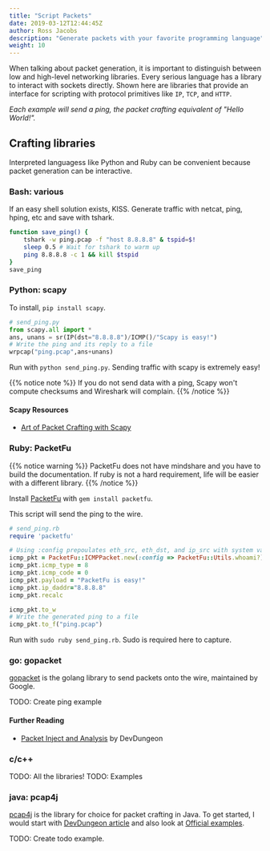 ```yaml
---
title: "Script Packets"
date: 2019-03-12T12:44:45Z
author: Ross Jacobs
description: "Generate packets with your favorite programming language"
weight: 10
---
```


When talking about packet generation, it is important to distinguish between
low and high-level networking libraries. Every serious language has a library
to interact with sockets directly. Shown here are libraries that provide an
interface for scripting with protocol primitives like
`IP`, `TCP`, and `HTTP`.

_Each example will send a ping, the packet crafting equivalent of "Hello World!"._

## Crafting libraries

Interpreted languagess like Python and Ruby can be convenient because packet generation can be interactive.

### Bash: various

If an easy shell solution exists, KISS.
Generate traffic with netcat, ping, hping, etc and save with tshark.

```bash
function save_ping() {
    tshark -w ping.pcap -f "host 8.8.8.8" & tspid=$!
    sleep 0.5 # Wait for tshark to warm up
    ping 8.8.8.8 -c 1 && kill $tspid
}
save_ping
```

### Python: scapy

To install, `pip install scapy`.

```python
# send_ping.py
from scapy.all import *
ans, unans = sr(IP(dst="8.8.8.8")/ICMP()/"Scapy is easy!")
# Write the ping and its reply to a file
wrpcap("ping.pcap",ans+unans)
```

Run with `python send_ping.py`. Sending traffic with scapy is extremely easy!

{{% notice note %}}
If you do not send data with a ping, Scapy won't compute checksums and Wireshark will complain.
{{% /notice %}}

#### Scapy Resources

* [Art of Packet Crafting with Scapy](https://0xbharath.github.io/art-of-packet-crafting-with-scapy/)

### Ruby: PacketFu

{{% notice warning %}}
PacketFu does not have mindshare and you have to build the documentation.
If ruby is not a hard requirement, life will be easier with a different library.
{{% /notice %}}

Install [PacketFu](https://github.com/packetfu/packetfu) with `gem install packetfu`.

This script will send the ping to the wire.

```ruby
# send_ping.rb
require 'packetfu'

# Using :config prepoulates eth_src, eth_dst, and ip_src with system values.
icmp_pkt = PacketFu::ICMPPacket.new(:config => PacketFu::Utils.whoami?)
icmp_pkt.icmp_type = 8
icmp_pkt.icmp_code = 0
icmp_pkt.payload = "PacketFu is easy!"
icmp_pkt.ip_daddr="8.8.8.8"
icmp_pkt.recalc

icmp_pkt.to_w
# Write the generated ping to a file
icmp_pkt.to_f("ping.pcap")
```

Run with `sudo ruby send_ping.rb`. Sudo is required here to capture.

### go: gopacket

[gopacket](https://github.com/google/gopacket) is the golang library to send packets onto the wire, maintained by Google.

TODO: Create ping example

#### Further Reading

* [Packet Inject and Analysis](https://www.devdungeon.com/content/packet-capture-injection-and-analysis-gopacket) by DevDungeon

### c/c++

TODO: All the libraries!
TODO: Examples

### java: pcap4j

[pcap4j](https://github.com/kaitoy/pcap4j) is the library for choice for packet crafting in Java.
To get started, I would start with [DevDungeon article](https://www.devdungeon.com/content/packet-capturing-java-pcap4j)
and also look at
[Official examples](https://github.com/kaitoy/pcap4j/tree/v1/pcap4j-sample/src/main/java/org/pcap4j/sample).

TODO: Create todo example.
